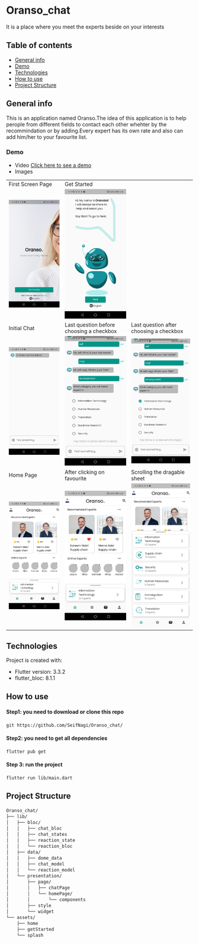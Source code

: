 # Oranso_chat
It is a place where you meet the experts beside on your interests

## Table of contents
* [General info](#general-info)
* [Demo](#demo)
* [Technologies](#technologies)
* [How to use](#how-to-use)
* [Project Structure](#project-structure)

## General info
This is an application named Oranso.The idea of this application is to help perople from different fields to contact each other whehter by the recommindation or by adding.Every expert has its own rate and also can add him/her to your favourite list.

### Demo
 * Video
<a href="https://drive.google.com/file/d/1CwEOVyOxbYZKQu5_a4g7MslzlaLFMasr/view?usp=sharing" target="_blank">Click here to see a demo</a>
* Images
<table>
  <tr>
    <td>First Screen Page</td>
     <td>Get Started</td>
  </tr>
  <tr>
    <td><img src="screenshots/splash_screen.jpg" width=240/></td>
    <td><img src="screenshots/get_started.jpg" width=240/></td>
  </tr>
  <tr>
    <td>Initial Chat</td>
     <td>Last question before choosing a checkbox</td>
       <td>Last question after choosing a checkbox</td>
  </tr>
  <tr>
    <td><img src="screenshots/empty_chat.jpg" width=240></td>
    <td><img src="screenshots/filled_without_mark.jpg" width=240</td>
    <td><img src="screenshots/filled_with_mark.jpg" width=240</td>
  </tr>
  <tr>
    <td>Home Page</td>
     <td>After clicking on favourite</td>
    <td>Scrolling the dragable sheet</td>
  </tr>
  <tr>
    <td><img src="screenshots/defult_home_page.jpg" width=240></td>
    <td><img src="screenshots/favourite.jpg" width=240></td>
   <td><img src="screenshots/draggable_container.jpg" width=240></td>
  </tr>
 </table>


## Technologies
Project is created with:
* Flutter version: 3.3.2
* flutter_bloc: 8.1.1 

	
## How to use
#### Step1: you need to download or clone this repo
```
git https://github.com/SeifNagi/Oranso_chat/
```
#### Step2: you need to get all dependencies
```
flutter pub get
```
#### Step 3: run the project
```
flutter run lib/main.dart
```
## Project Structure
```
Oranso_chat/
├── lib/
│   ├── bloc/
│   │   ├── chat_bloc
│   │   ├── chat_states
│   │   ├── reaction_state
│   │   └── reaction_bloc
│   ├── data/
│   │   ├── dome_data
│   │   ├── chat_model
│   │   └── reaction_model
│   └── presentation/
│       ├── page/
│       │   ├── chatPage 
│       │   └── homePage/
│       │       └── components
│       ├── style 
│       └── widget
└── assets/
    ├── home
    ├── getStarted
    └── splash
```
